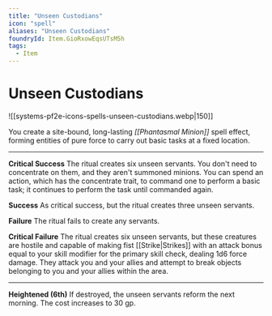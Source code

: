 ```yaml
---
title: "Unseen Custodians"
icon: "spell"
aliases: "Unseen Custodians"
foundryId: Item.GioRxowEqsUTsM5h
tags:
  - Item
---
```


# Unseen Custodians
![[systems-pf2e-icons-spells-unseen-custodians.webp|150]]

You create a site-bound, long-lasting _[[Phantasmal Minion]]_ spell effect, forming entities of pure force to carry out basic tasks at a fixed location.

* * *

**Critical Success** The ritual creates six unseen servants. You don't need to concentrate on them, and they aren't summoned minions. You can spend an action, which has the concentrate trait, to command one to perform a basic task; it continues to perform the task until commanded again.

**Success** As critical success, but the ritual creates three unseen servants.

**Failure** The ritual fails to create any servants.

**Critical Failure** The ritual creates six unseen servants, but these creatures are hostile and capable of making fist [[Strike|Strikes]] with an attack bonus equal to your skill modifier for the primary skill check, dealing 1d6 force damage. They attack you and your allies and attempt to break objects belonging to you and your allies within the area.

* * *

**Heightened (6th)** If destroyed, the unseen servants reform the next morning. The cost increases to 30 gp.
